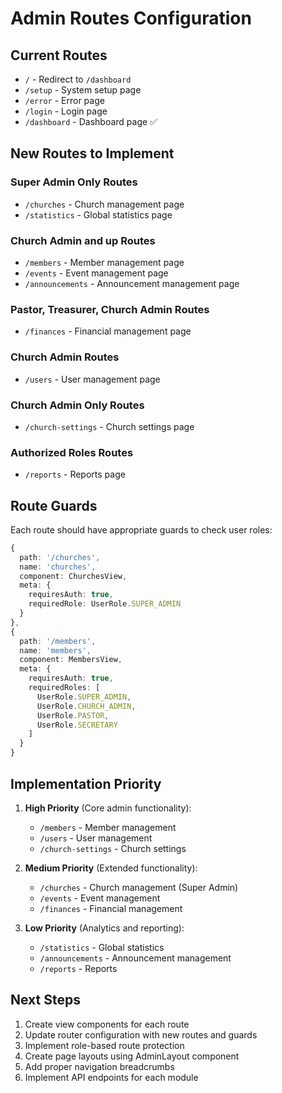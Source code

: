 # Admin Routes Configuration

## Current Routes
- `/` - Redirect to `/dashboard`
- `/setup` - System setup page
- `/error` - Error page
- `/login` - Login page
- `/dashboard` - Dashboard page ✅

## New Routes to Implement

### Super Admin Only Routes
- `/churches` - Church management page
- `/statistics` - Global statistics page

### Church Admin and up Routes
- `/members` - Member management page
- `/events` - Event management page
- `/announcements` - Announcement management page

### Pastor, Treasurer, Church Admin Routes
- `/finances` - Financial management page

### Church Admin Routes
- `/users` - User management page

### Church Admin Only Routes
- `/church-settings` - Church settings page

### Authorized Roles Routes
- `/reports` - Reports page

## Route Guards

Each route should have appropriate guards to check user roles:

```typescript
{
  path: '/churches',
  name: 'churches',
  component: ChurchesView,
  meta: { 
    requiresAuth: true,
    requiredRole: UserRole.SUPER_ADMIN 
  }
},
{
  path: '/members',
  name: 'members',
  component: MembersView,
  meta: { 
    requiresAuth: true,
    requiredRoles: [
      UserRole.SUPER_ADMIN,
      UserRole.CHURCH_ADMIN,
      UserRole.PASTOR,
      UserRole.SECRETARY
    ]
  }
}
```

## Implementation Priority

1. **High Priority** (Core admin functionality):
   - `/members` - Member management
   - `/users` - User management
   - `/church-settings` - Church settings

2. **Medium Priority** (Extended functionality):
   - `/churches` - Church management (Super Admin)
   - `/events` - Event management
   - `/finances` - Financial management

3. **Low Priority** (Analytics and reporting):
   - `/statistics` - Global statistics
   - `/announcements` - Announcement management
   - `/reports` - Reports

## Next Steps

1. Create view components for each route
2. Update router configuration with new routes and guards
3. Implement role-based route protection
4. Create page layouts using AdminLayout component
5. Add proper navigation breadcrumbs
6. Implement API endpoints for each module
